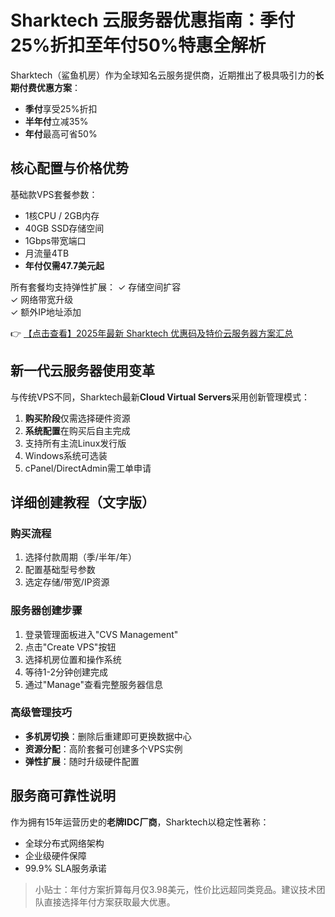 # Sharktech 云服务器优惠指南：季付25%折扣至年付50%特惠全解析

Sharktech（鲨鱼机房）作为全球知名云服务提供商，近期推出了极具吸引力的**长期付费优惠方案**：
- **季付**享受25%折扣
- **半年付**立减35%
- **年付**最高可省50%

## 核心配置与价格优势

基础款VPS套餐参数：
- 1核CPU / 2GB内存
- 40GB SSD存储空间
- 1Gbps带宽端口
- 月流量4TB
- **年付仅需47.7美元起**

所有套餐均支持弹性扩展：
✓ 存储空间扩容  
✓ 网络带宽升级  
✓ 额外IP地址添加  

👉 [【点击查看】2025年最新 Sharktech 优惠码及特价云服务器方案汇总](https://bit.ly/Sharktech)

## 新一代云服务器使用变革

与传统VPS不同，Sharktech最新**Cloud Virtual Servers**采用创新管理模式：
1. **购买阶段**仅需选择硬件资源
2. **系统配置**在购买后自主完成
3. 支持所有主流Linux发行版
4. Windows系统可选装
5. cPanel/DirectAdmin需工单申请

## 详细创建教程（文字版）

### 购买流程
1. 选择付款周期（季/半年/年）
2. 配置基础型号参数
3. 选定存储/带宽/IP资源

### 服务器创建步骤
1. 登录管理面板进入"CVS Management"
2. 点击"Create VPS"按钮
3. 选择机房位置和操作系统
4. 等待1-2分钟创建完成
5. 通过"Manage"查看完整服务器信息

### 高级管理技巧
- **多机房切换**：删除后重建即可更换数据中心
- **资源分配**：高阶套餐可创建多个VPS实例
- **弹性扩展**：随时升级硬件配置

## 服务商可靠性说明
作为拥有15年运营历史的**老牌IDC厂商**，Sharktech以稳定性著称：
- 全球分布式网络架构
- 企业级硬件保障
- 99.9% SLA服务承诺

> 小贴士：年付方案折算每月仅3.98美元，性价比远超同类竞品。建议技术团队直接选择年付方案获取最大优惠。